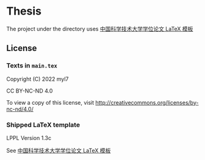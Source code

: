 # Thesis

The project under the directory uses [中国科学技术大学学位论文 LaTeX 模板](https://github.com/ustctug/ustcthesis)

## License

### Texts in `main.tex`

Copyright (C) 2022 myl7

CC BY-NC-ND 4.0

To view a copy of this license, visit http://creativecommons.org/licenses/by-nc-nd/4.0/

### Shipped LaTeX template

LPPL Version 1.3c

See [中国科学技术大学学位论文 LaTeX 模板](https://github.com/ustctug/ustcthesis)
